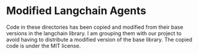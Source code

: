 # Modified Langchain Agents

Code in these directories has been copied and modified from their base versions in the langchain library.  I am grouping them with our project to avoid having to distribute a modified version of the base library.  The copied code is under the MIT license.